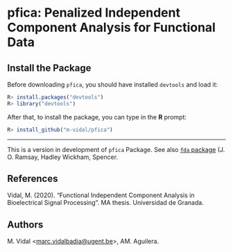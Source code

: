 # pfica: Penalized Independent Component Analysis for Functional Data
## Install the Package
Before downloading `pfica`, you should have installed `devtools` and load it:

```R
R> install.packages("devtools")
R> library("devtools")
```

After that, to install the package, you can type in the **R** prompt:

```R
R> install_github("m-vidal/pfica")
```
___

This is a version in development of `pfica` Package. See also [`fda` package](https://cran.r-project.org/web/packages/fda/fda.pdf) (J. O. Ramsay, Hadley Wickham, Spencer.

## References
Vidal, M. (2020). “Functional Independent Component Analysis in Bioelectrical Signal Processing”. MA thesis. Universidad de Granada.

## Authors
 M. Vidal <<marc.vidalbadia@ugent.be>>, AM. Aguilera.
